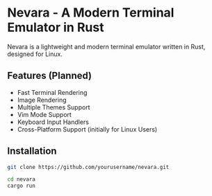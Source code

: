 # Nevara - A Modern Terminal Emulator in Rust

Nevara is a lightweight and modern terminal emulator written in Rust, designed for Linux.

## Features (Planned)
-  Fast Terminal Rendering  
-  Image Rendering  
-  Multiple Themes Support  
-  Vim Mode Support  
-  Keyboard Input Handlers  
-  Cross-Platform Support (initially for Linux Users)  

## Installation

```sh
git clone https://github.com/yourusername/nevara.git

cd nevara
cargo run